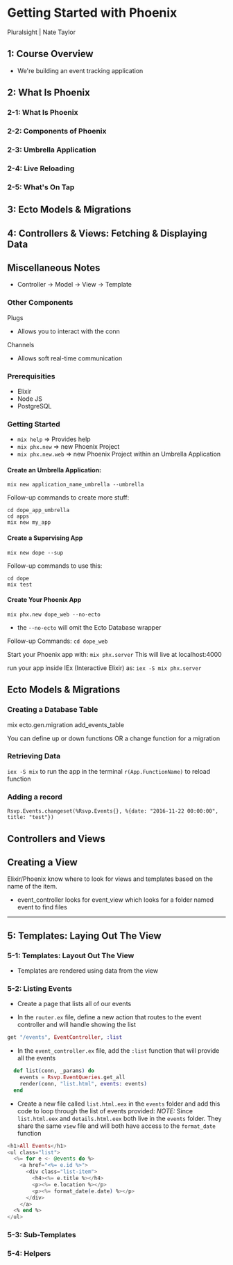 # Getting Started with Phoenix
Pluralsight | Nate Taylor

## 1: Course Overview
- We're building an event tracking application

## 2: What Is Phoenix

### 2-1: What Is Phoenix

### 2-2: Components of Phoenix

### 2-3: Umbrella Application

### 2-4: Live Reloading

### 2-5: What's On Tap

## 3: Ecto Models & Migrations

## 4: Controllers & Views: Fetching & Displaying Data


## Miscellaneous Notes
- Controller -> Model -> View -> Template

### Other Components
Plugs
- Allows you to interact with the conn

Channels
- Allows soft real-time communication

### Prerequisities
- Elixir
- Node JS
- PostgreSQL

### Getting Started

- `mix help` => Provides help
- `mix phx.new` => new Phoenix Project
- `mix phx.new.web` => new Phoenix Project within an Umbrella Application

#### Create an Umbrella Application:
`mix new application_name_umbrella --umbrella`

Follow-up commands to create more stuff:
```
cd dope_app_umbrella
cd apps
mix new my_app
```
#### Create a Supervising App
`mix new dope --sup`

Follow-up commands to use this:
```
cd dope
mix test
```

#### Create Your Phoenix App
`mix phx.new dope_web --no-ecto`
- the `--no-ecto` will omit the Ecto Database wrapper

Follow-up Commands:
`cd dope_web`

Start your Phoenix app with:
`mix phx.server`
This will live at localhost:4000

run your app inside IEx (Interactive Elixir) as:
`iex -S mix phx.server`

## Ecto Models & Migrations

### Creating a Database Table
mix ecto.gen.migration add_events_table

You can define up or down functions OR a change function for a migration

### Retrieving Data
`iex -S mix` to run the app in the terminal
`r(App.FunctionName)` to reload function

### Adding a record

`Rsvp.Events.changeset(%Rsvp.Events{}, %{date: "2016-11-22 00:00:00", title: "test"})`



## Controllers and Views

## Creating a View
Elixir/Phoenix know where to look for views and templates based on the name of the item.
- event_controller looks for event_view which looks for a folder named event to find files


----


## 5: Templates: Laying Out The View

### 5-1: Templates: Layout Out The View
- Templates are rendered using data from the view

### 5-2: Listing Events
- Create a page that lists all of our events

- In the `router.ex` file, define a new action that routes to the event controller and will handle showing the list
```elixir
get "/events", EventController, :list
```

- In the `event_controller.ex` file, add the `:list` function that will provide all the events
```elixir
  def list(conn, _params) do
    events = Rsvp.EventQueries.get_all
    render(conn, "list.html", events: events)
  end
```
- Create a new file called `list.html.eex` in the `events` folder and add this code to loop through the list of events provided:
*NOTE:* Since `list.html.eex` and `details.html.eex` both live in the `events` folder. They share the same `view` file and will both have access to the `format_date` function
```elixir
<h1>All Events</h1>
<ul class="list">
  <%= for e <- @events do %>
    <a href="<%= e.id %>">
      <div class="list-item">
        <h4><%= e.title %></h4>
        <p><%= e.location %></p>
        <p><%= format_date(e.date) %></p>
      </div>
    </a>
  <% end %>
</ul>
```





### 5-3: Sub-Templates

### 5-4: Helpers
